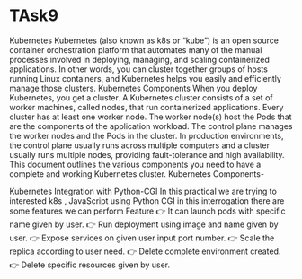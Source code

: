 # TAsk9
Kubernetes
Kubernetes (also known as k8s or “kube”) is an open source container orchestration platform that automates many of the manual processes involved in deploying, managing, and scaling containerized applications.
In other words, you can cluster together groups of hosts running Linux containers, and Kubernetes helps you easily and efficiently manage those clusters.
Kubernetes Components
When you deploy Kubernetes, you get a cluster.
A Kubernetes cluster consists of a set of worker machines, called nodes, that run containerized applications. Every cluster has at least one worker node.
The worker node(s) host the Pods that are the components of the application workload. The control plane manages the worker nodes and the Pods in the cluster. In production environments, the control plane usually runs across multiple computers and a cluster usually runs multiple nodes, providing fault-tolerance and high availability.
This document outlines the various components you need to have a complete and working Kubernetes cluster.
Kubernetes Components-


Kubernetes Integration with Python-CGI
In this practical we are trying to interested k8s , JavaScript using Python CGI in this interrogation there are some features we can perform
Feature
👉 It can launch pods with specific name given by user.
👉 Run deployment using image and name given by user.
👉 Expose services on given user input port number.
👉 Scale the replica according to user need.
👉 Delete complete environment created.
👉 Delete specific resources given by user.
